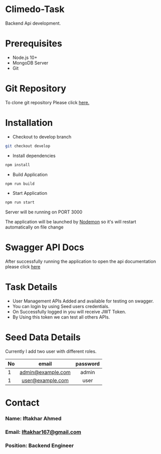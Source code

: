 # Climedo-Task

Backend Api development.

# Prerequisites
- Node.js 10+
- MongoDB Server
- Git

# Git Repository

[Git_Repo]:https://github.com/iftakhar450/climedo-task
To clone git repository Please click [here.][Git_Repo]

# Installation
- Checkout to develop branch
```bash
git checkout develop 
```
- Install dependencies
```bash
npm install
```
- Build Application
```bash
npm run build
```
- Start Application
```bash
npm run start
```
  
Server will be running on PORT 3000

The application will be launched by [Nodemon](https://nodemon.com) so it's will restart automatically on file change

# Swagger  API Docs

[Docs]:http://localhost:3000/api/docs/
After successfully running the application to open the api documentation please  click [here][docs]

# Task Details
- User Management APIs Added and available for testing on swagger.
- You can login by using Seed users credentials.
- On Successfully logged in you will receive JWT Token.
- By Using this token we can test all others APIs.

# Seed Data Details

Currently I add two user with different roles.

| No   | email | password |
| :--- | :---:  | :----: |
| 1    | admin@example.com |  admin  |
| 1    | user@example.com |  user  |

 
# Contact

###  Name: Iftakhar Ahmed
###  Email: Iftakhar167@gmail.com
###  Position: Backend Engineer


